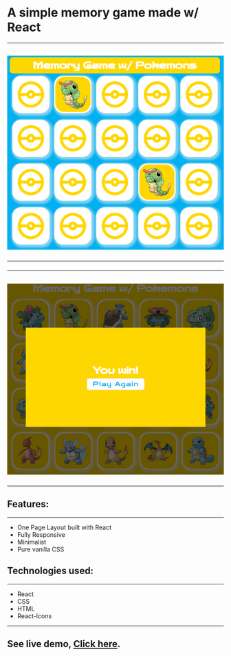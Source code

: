 # A simple memory game made w/ React

<hr />
<h2 align="center">
    <img src="memory-game.png" alt="memory game" width="600px"/>
<br>
<hr />
</h2>

<hr />
<h2 align="center">
    <img src="memory-game-win.png" alt="memory game" width="600px"/>
<br>
<hr />
</h2>

<div>
<h2>Features:</h2>

<hr />
<ul>
    <li>One Page Layout built with React</li>
    <li>Fully Responsive</li>
    <li>Minimalist</li>
    <li>Pure vanilla CSS</li>
<ul>
</div>
<div>
<h2>Technologies used:</h2>

<hr />
<ul>
    <li>React</li>
    <li>CSS</li>
    <li>HTML</li>
    <li>React-Icons</li>
<ul>
</div>
<hr/>
<div>
<h2>See live demo, <a target="_blank" href="https://joseantoniolopezramos.site/">Click here</a>.</h2>
</div>
